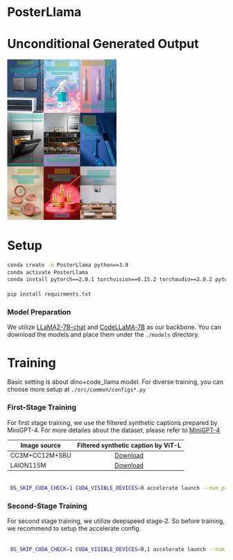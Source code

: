 # PosterLlama

# Unconditional Generated Output
<img src = "asset/generated_samples.png" width="50%" height="50%">


# Setup
```bash
conda create -n PosterLlama python==3.9
conda activate PosterLlama
conda install pytorch==2.0.1 torchvision==0.15.2 torchaudio==2.0.2 pytorch-cuda=11.7 -c pytorch -c nvidia

pip install requirments.txt
```

### Model Preparation
We utilize [LLaMA2-7B-chat](https://huggingface.co/meta-llama/Llama-2-7b-chat-hf) and [CodeLLaMA-7B](https://huggingface.co/codellama/CodeLlama-7b-hf) as our backbone.
You can download the models and place them under the ``./models`` directory.

# Training
Basic setting is about dino+code_llama model.
For diverse training, you can choose more setup at ``./src/common/configs*.py``

### First-Stage Training
For first stage training, we use the filtered synthetic captions prepared by MiniGPT-4. For more detailes about the dataset, please refer to [MiniGPT-4](https://github.com/Vision-CAIR/MiniGPT-4/blob/main/dataset/README_1_STAGE.md)

Image source | Filtered synthetic caption by ViT-L
--- | :---:
CC3M+CC12M+SBU | <a href="https://storage.googleapis.com/sfr-vision-language-research/BLIP/datasets/ccs_synthetic_filtered_large.json">Download</a>
LAION115M |  <a href="https://storage.googleapis.com/sfr-vision-language-research/BLIP/datasets/laion_synthetic_filtered_large.json">Download</a>

```bash

 DS_SKIP_CUDA_CHECK=1 CUDA_VISIBLE_DEVICES=0 accelerate launch --num_processes=1 --gpu_ids='all'  main.py  --config src/common/configs_stage2_dino_code_llama.py --workdir codellama

```

### Second-Stage Training
For second stage training, we utilize deepspeed stage-2. So before training, we recommend to setup the accelerate config.
```bash

 DS_SKIP_CUDA_CHECK=1 CUDA_VISIBLE_DEVICES=0,1 accelerate launch --num_processes=2 --gpu_ids='all'  main.py  --config src/common/configs_stage2_dino_code_llama.py --workdir codellama

```